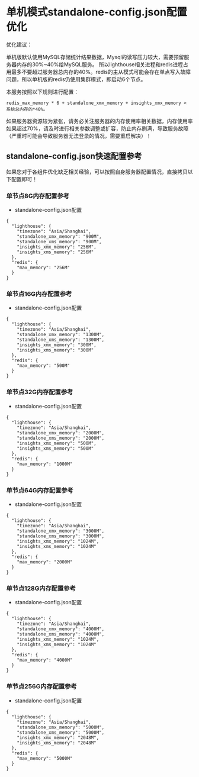 # 单机模式standalone-config.json配置优化

优化建议：

单机版默认使用MySQL存储统计结果数据，Mysql的读写压力较大，需要预留服务器内存的30%~40%给MySQL服务。
所以lighthouse相关进程和redis进程占用最多不要超过服务器总内存的40%。redis的主从模式可能会存在单点写入故障问题，所以单机版的redis仍使用集群模式，即启动6个节点。

本服务按照以下规则进行配置：

```
redis_max_memory * 6 + standalone_xmx_memory + insights_xmx_memory < 系统总内存的*40%。
```

如果服务器资源较为紧张，请务必关注服务器的内存使用率相关数据，内存使用率如果超过70%，请及时进行相关参数调整或扩容，防止内存刷满，导致服务故障（严重时可能会导致服务器无法登录的情况，需要重启解决）！

## standalone-config.json快速配置参考

如果您对于各组件优化缺乏相关经验，可以按照自身服务器配置情况，直接拷贝以下配置即可！

### 单节点8G内存配置参考
+ standalone-config.json配置
```
{
  "lighthouse": {
    "timezone": "Asia/Shanghai",
    "standalone_xmx_memory": "900M",
    "standalone_xms_memory": "900M",
    "insights_xmx_memory": "256M",
    "insights_xms_memory": "256M"
  },
  "redis": {
    "max_memory": "256M"
  }
}
```

### 单节点16G内存配置参考

+ standalone-config.json配置
```
{
  "lighthouse": {
    "timezone": "Asia/Shanghai",
    "standalone_xmx_memory": "1300M",
    "standalone_xms_memory": "1300M",
    "insights_xmx_memory": "300M",
    "insights_xms_memory": "300M"
  },
  "redis": {
    "max_memory": "500M"
  }
}
```

### 单节点32G内存配置参考

+ standalone-config.json配置
```
{
  "lighthouse": {
    "timezone": "Asia/Shanghai",
    "standalone_xmx_memory": "2000M",
    "standalone_xms_memory": "2000M",
    "insights_xmx_memory": "500M",
    "insights_xms_memory": "500M"
  },
  "redis": {
    "max_memory": "1000M"
  }
}
```


### 单节点64G内存配置参考

+ standalone-config.json配置
```
{
  "lighthouse": {
    "timezone": "Asia/Shanghai",
    "standalone_xmx_memory": "3000M",
    "standalone_xms_memory": "3000M",
    "insights_xmx_memory": "1024M",
    "insights_xms_memory": "1024M"
  },
  "redis": {
    "max_memory": "2000M"
  }
}
```
### 单节点128G内存配置参考

+ standalone-config.json配置
```
{
  "lighthouse": {
    "timezone": "Asia/Shanghai",
    "standalone_xmx_memory": "4000M",
    "standalone_xms_memory": "4000M",
    "insights_xmx_memory": "1024M",
    "insights_xms_memory": "1024M"
  },
  "redis": {
    "max_memory": "4000M"
  }
}
```

### 单节点256G内存配置参考

+ standalone-config.json配置
```
{
  "lighthouse": {
    "timezone": "Asia/Shanghai",
    "standalone_xmx_memory": "5000M",
    "standalone_xms_memory": "5000M",
    "insights_xmx_memory": "2048M",
    "insights_xms_memory": "2048M"
  },
  "redis": {
    "max_memory": "5000M"
  }
}
```